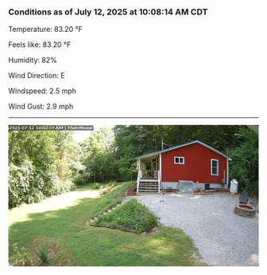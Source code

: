 ### Conditions as of July 12, 2025 at 10:08:14 AM CDT 

Temperature: 83.20 &deg;F

Feels like: 83.20 &deg;F

Humidity: 82%

Wind Direction: E

Windspeed: 2.5 mph

Wind Gust: 2.9 mph

---

<img src="./images/latest.jpeg"/>

